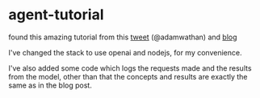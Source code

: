 # agent-tutorial

found this amazing tutorial from this [tweet](https://x.com/adamwathan/status/1929601562772398109) (@adamwathan) and [blog](https://ampcode.com/how-to-build-an-agent)

I've changed the stack to use openai and nodejs, for my convenience.

I've also added some code which logs the requests made and the results from the model, other than that the concepts and results are exactly the same as in the blog post.
